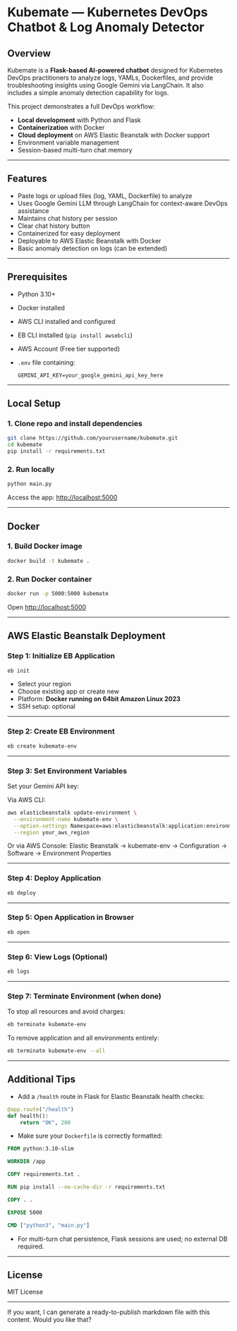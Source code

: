 
# Kubemate — Kubernetes DevOps Chatbot & Log Anomaly Detector

## Overview

Kubemate is a **Flask-based AI-powered chatbot** designed for Kubernetes DevOps practitioners to analyze logs, YAMLs, Dockerfiles, and provide troubleshooting insights using Google Gemini via LangChain. It also includes a simple anomaly detection capability for logs.

This project demonstrates a full DevOps workflow:

* **Local development** with Python and Flask
* **Containerization** with Docker
* **Cloud deployment** on AWS Elastic Beanstalk with Docker support
* Environment variable management
* Session-based multi-turn chat memory

---

## Features

* Paste logs or upload files (log, YAML, Dockerfile) to analyze
* Uses Google Gemini LLM through LangChain for context-aware DevOps assistance
* Maintains chat history per session
* Clear chat history button
* Containerized for easy deployment
* Deployable to AWS Elastic Beanstalk with Docker
* Basic anomaly detection on logs (can be extended)

---

## Prerequisites

* Python 3.10+
* Docker installed
* AWS CLI installed and configured
* EB CLI installed (`pip install awsebcli`)
* AWS Account (Free tier supported)
* `.env` file containing:

  ```
  GEMINI_API_KEY=your_google_gemini_api_key_here
  ```

---

## Local Setup

### 1. Clone repo and install dependencies

```bash
git clone https://github.com/yourusername/kubemate.git
cd kubemate
pip install -r requirements.txt
```

### 2. Run locally

```bash
python main.py
```

Access the app: [http://localhost:5000](http://localhost:5000)

---

## Docker

### 1. Build Docker image

```bash
docker build -t kubemate .
```

### 2. Run Docker container

```bash
docker run -p 5000:5000 kubemate
```

Open [http://localhost:5000](http://localhost:5000)

---

## AWS Elastic Beanstalk Deployment

### Step 1: Initialize EB Application

```bash
eb init
```

* Select your region
* Choose existing app or create new
* Platform: **Docker running on 64bit Amazon Linux 2023**
* SSH setup: optional

---

### Step 2: Create EB Environment

```bash
eb create kubemate-env
```

---

### Step 3: Set Environment Variables

Set your Gemini API key:

Via AWS CLI:

```bash
aws elasticbeanstalk update-environment \
  --environment-name kubemate-env \
  --option-settings Namespace=aws:elasticbeanstalk:application:environment,OptionName=GEMINI_API_KEY,Value=your_api_key_here \
  --region your_aws_region
```

Or via AWS Console:
Elastic Beanstalk → kubemate-env → Configuration → Software → Environment Properties

---

### Step 4: Deploy Application

```bash
eb deploy
```

---

### Step 5: Open Application in Browser

```bash
eb open
```

---

### Step 6: View Logs (Optional)

```bash
eb logs
```

---

### Step 7: Terminate Environment (when done)

To stop all resources and avoid charges:

```bash
eb terminate kubemate-env
```

To remove application and all environments entirely:

```bash
eb terminate kubemate-env --all
```

---

## Additional Tips

* Add a `/health` route in Flask for Elastic Beanstalk health checks:

```python
@app.route("/health")
def health():
    return "OK", 200
```

* Make sure your `Dockerfile` is correctly formatted:

```dockerfile
FROM python:3.10-slim

WORKDIR /app

COPY requirements.txt .

RUN pip install --no-cache-dir -r requirements.txt

COPY . .

EXPOSE 5000

CMD ["python3", "main.py"]
```

* For multi-turn chat persistence, Flask sessions are used; no external DB required.

---

## License

MIT License

---

If you want, I can generate a ready-to-publish markdown file with this content. Would you like that?
